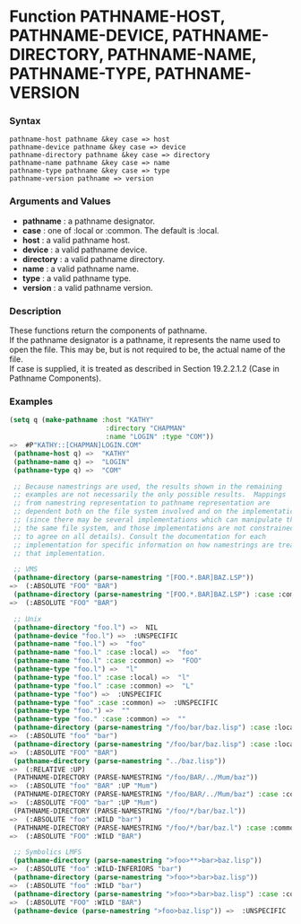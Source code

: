 <!-- Generated on 05/10/2020 by https://github.com/anto2oo/clhs-evolved -->

# Function PATHNAME-HOST, PATHNAME-DEVICE, PATHNAME-DIRECTORY, PATHNAME-NAME, PATHNAME-TYPE, PATHNAME-VERSION

### Syntax
`pathname-host pathname &key case => host`  
`pathname-device pathname &key case => device`  
`pathname-directory pathname &key case => directory`  
`pathname-name pathname &key case => name`  
`pathname-type pathname &key case => type`  
`pathname-version pathname => version`  


### Arguments and Values
- **pathname** : a pathname designator.   
- **case** : one of :local or :common. The default is :local.   
- **host** : a valid pathname host.   
- **device** : a valid pathname device.   
- **directory** : a valid pathname directory.   
- **name** : a valid pathname name.   
- **type** : a valid pathname type.   
- **version** : a valid pathname version.   


### Description
These functions return the components of pathname.  
If the pathname designator is a pathname, it represents the name used to open the file. This may be, but is not required to be, the actual name of the file.  
 If case is supplied, it is treated as described in Section 19.2.2.1.2 (Case in Pathname Components).



### Examples
```lisp 
(setq q (make-pathname :host "KATHY"
                        :directory "CHAPMAN" 
                        :name "LOGIN" :type "COM"))
=>  #P"KATHY::[CHAPMAN]LOGIN.COM"
 (pathname-host q) =>  "KATHY"
 (pathname-name q) =>  "LOGIN"
 (pathname-type q) =>  "COM"

 ;; Because namestrings are used, the results shown in the remaining
 ;; examples are not necessarily the only possible results.  Mappings
 ;; from namestring representation to pathname representation are 
 ;; dependent both on the file system involved and on the implementation
 ;; (since there may be several implementations which can manipulate the
 ;; the same file system, and those implementations are not constrained
 ;; to agree on all details). Consult the documentation for each
 ;; implementation for specific information on how namestrings are treated
 ;; that implementation.

 ;; VMS
 (pathname-directory (parse-namestring "[FOO.*.BAR]BAZ.LSP"))
=>  (:ABSOLUTE "FOO" "BAR")
 (pathname-directory (parse-namestring "[FOO.*.BAR]BAZ.LSP") :case :common)
=>  (:ABSOLUTE "FOO" "BAR")

 ;; Unix
 (pathname-directory "foo.l") =>  NIL
 (pathname-device "foo.l") =>  :UNSPECIFIC
 (pathname-name "foo.l") =>  "foo"
 (pathname-name "foo.l" :case :local) =>  "foo"
 (pathname-name "foo.l" :case :common) =>  "FOO"
 (pathname-type "foo.l") =>  "l"
 (pathname-type "foo.l" :case :local) =>  "l"
 (pathname-type "foo.l" :case :common) =>  "L"
 (pathname-type "foo") =>  :UNSPECIFIC
 (pathname-type "foo" :case :common) =>  :UNSPECIFIC
 (pathname-type "foo.") =>  ""
 (pathname-type "foo." :case :common) =>  ""
 (pathname-directory (parse-namestring "/foo/bar/baz.lisp") :case :local)
=>  (:ABSOLUTE "foo" "bar")
 (pathname-directory (parse-namestring "/foo/bar/baz.lisp") :case :local)
=>  (:ABSOLUTE "FOO" "BAR")
 (pathname-directory (parse-namestring "../baz.lisp"))
=>  (:RELATIVE :UP)
 (PATHNAME-DIRECTORY (PARSE-NAMESTRING "/foo/BAR/../Mum/baz"))
=>  (:ABSOLUTE "foo" "BAR" :UP "Mum")
 (PATHNAME-DIRECTORY (PARSE-NAMESTRING "/foo/BAR/../Mum/baz") :case :common)
=>  (:ABSOLUTE "FOO" "bar" :UP "Mum")
 (PATHNAME-DIRECTORY (PARSE-NAMESTRING "/foo/*/bar/baz.l"))
=>  (:ABSOLUTE "foo" :WILD "bar")
 (PATHNAME-DIRECTORY (PARSE-NAMESTRING "/foo/*/bar/baz.l") :case :common)
=>  (:ABSOLUTE "FOO" :WILD "BAR")

 ;; Symbolics LMFS
 (pathname-directory (parse-namestring ">foo>**>bar>baz.lisp"))
=>  (:ABSOLUTE "foo" :WILD-INFERIORS "bar")
 (pathname-directory (parse-namestring ">foo>*>bar>baz.lisp"))
=>  (:ABSOLUTE "foo" :WILD "bar")
 (pathname-directory (parse-namestring ">foo>*>bar>baz.lisp") :case :common)
=>  (:ABSOLUTE "FOO" :WILD "BAR")
 (pathname-device (parse-namestring ">foo>baz.lisp")) =>  :UNSPECIFIC
```
